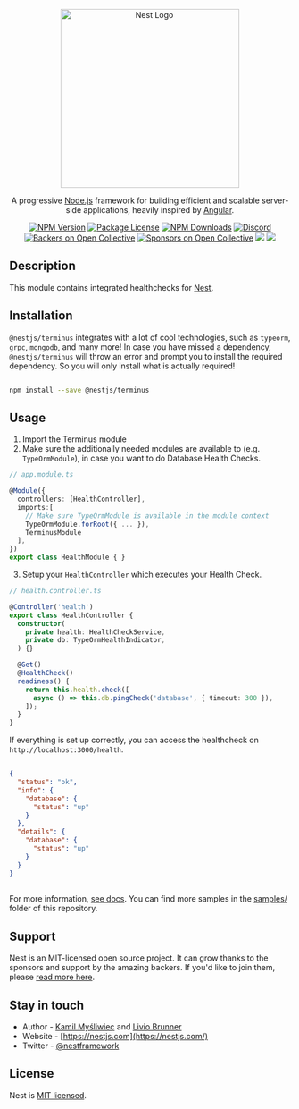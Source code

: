 <p align="center">
  <a href="http://nestjs.com/" target="blank"><img src="https://nestjs.com/img/logo_text.svg" width="320" alt="Nest Logo" /></a>
</p>

  <p align="center">A progressive <a href="http://nodejs.org" target="blank">Node.js</a> framework for building efficient and scalable server-side applications, heavily inspired by <a href="https://angular.io" target="blank">Angular</a>.</p>
    <p align="center">
<a href="https://www.npmjs.com/package/@nestjs/terminus"><img src="https://img.shields.io/npm/v/@nestjs/terminus.svg" alt="NPM Version" /></a>
<a href="https://www.npmjs.com/package/@nestjs/terminus"><img src="https://img.shields.io/npm/l/@nestjs/terminus.svg" alt="Package License" /></a>
<a href="https://www.npmjs.com/package/@nestjs/terminus"><img src="https://img.shields.io/npm/dm/@nestjs/terminus.svg" alt="NPM Downloads" /></a>
<a href="https://discord.gg/G7Qnnhy" target="_blank"><img src="https://img.shields.io/badge/discord-online-brightgreen.svg" alt="Discord"/></a>
<a href="https://opencollective.com/nest#backer"><img src="https://opencollective.com/nest/backers/badge.svg" alt="Backers on Open Collective" /></a>
<a href="https://opencollective.com/nest#sponsor"><img src="https://opencollective.com/nest/sponsors/badge.svg" alt="Sponsors on Open Collective" /></a>
  <a href="https://paypal.me/kamilmysliwiec"><img src="https://img.shields.io/badge/Donate-PayPal-dc3d53.svg"/></a>
  <a href="https://twitter.com/nestframework"><img src="https://img.shields.io/twitter/follow/nestframework.svg?style=social&label=Follow"></a>
</p>
  <!--[![Backers on Open Collective](https://opencollective.com/nest/backers/badge.svg)](https://opencollective.com/nest#backer)
  [![Sponsors on Open Collective](https://opencollective.com/nest/sponsors/badge.svg)](https://opencollective.com/nest#sponsor)-->

## Description

This module contains integrated healthchecks for [Nest](https://github.com/nestjs/nest).

## Installation

`@nestjs/terminus` integrates with a lot of cool technologies, such as `typeorm`, `grpc`, `mongodb`, and many more!
In case you have missed a dependency, `@nestjs/terminus` will throw an error and prompt you to install the required dependency.
So you will only install what is actually required!

```bash

npm install --save @nestjs/terminus

```

## Usage

1. Import the Terminus module
2. Make sure the additionally needed modules are available to (e.g. `TypeOrmModule`), in case you want to do Database Health Checks.

```typescript
// app.module.ts

@Module({
  controllers: [HealthController],
  imports:[
    // Make sure TypeOrmModule is available in the module context
    TypeOrmModule.forRoot({ ... }),
    TerminusModule
  ],
})
export class HealthModule { }

```

3. Setup your `HealthController` which executes your Health Check.

```typescript
// health.controller.ts

@Controller('health')
export class HealthController {
  constructor(
    private health: HealthCheckService,
    private db: TypeOrmHealthIndicator,
  ) {}

  @Get()
  @HealthCheck()
  readiness() {
    return this.health.check([
      async () => this.db.pingCheck('database', { timeout: 300 }),
    ]);
  }
}

```

If everything is set up correctly, you can access the healthcheck on `http://localhost:3000/health`.

```json

{
  "status": "ok",
  "info": {
    "database": {
      "status": "up"
    }
  },
  "details": {
    "database": {
      "status": "up"
    }
  }
}
    
```

For more information, [see docs](https://docs.nestjs.com/recipes/terminus).
You can find more samples in the [samples/](https://github.com/nestjs/terminus/tree/master/sample) folder of this repository.

## Support

Nest is an MIT-licensed open source project. It can grow thanks to the sponsors and support by the amazing backers. If you'd like to join them, please [read more here](https://docs.nestjs.com/support).

## Stay in touch

* Author - [Kamil Myśliwiec](https://kamilmysliwiec.com) and [Livio Brunner](https://brunnerliv.io)
* Website - [https://nestjs.com](https://nestjs.com/)
* Twitter - [@nestframework](https://twitter.com/nestframework)

## License

Nest is [MIT licensed](LICENSE).

